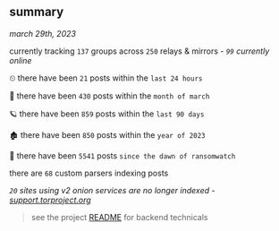 
## summary
_march 29th, 2023_

currently tracking `137` groups across `250` relays & mirrors - _`99` currently online_

⏲ there have been `21` posts within the `last 24 hours`

🦈 there have been `430` posts within the `month of march`

🪐 there have been `859` posts within the `last 90 days`

🏚 there have been `850` posts within the `year of 2023`

🦕 there have been `5541` posts `since the dawn of ransomwatch`

there are `68` custom parsers indexing posts

_`20` sites using v2 onion services are no longer indexed - [support.torproject.org](https://support.torproject.org/onionservices/v2-deprecation/)_

> see the project [README](https://github.com/joshhighet/ransomwatch#ransomwatch--) for backend technicals
